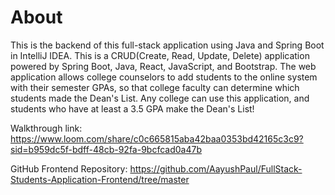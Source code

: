 # About
This is the backend of this full-stack application using Java and Spring Boot in IntelliJ IDEA. This is a CRUD(Create, Read, Update, Delete) application powered by Spring Boot, Java, React, JavaScript, and Bootstrap. 
The web application allows college counselors to add students to the online system with their semester GPAs, so that college faculty can determine which students made the Dean's List. 
Any college can use this application, and students who have at least a 3.5 GPA make the Dean's List! 

Walkthrough link: https://www.loom.com/share/c0c665815aba42baa0353bd42165c3c9?sid=b959dc5f-bdff-48cb-92fa-9bcfcad0a47b

GitHub Frontend Repository: https://github.com/AayushPaul/FullStack-Students-Application-Frontend/tree/master
